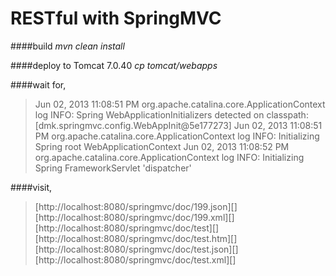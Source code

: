 RESTful with SpringMVC
====================


####build 
_mvn clean install_

####deploy to Tomcat 7.0.40 
_cp tomcat/webapps_

####wait for,

> Jun 02, 2013 11:08:51 PM org.apache.catalina.core.ApplicationContext log
> INFO: Spring WebApplicationInitializers detected on classpath: [dmk.springmvc.config.WebAppInit@5e177273]
> Jun 02, 2013 11:08:51 PM org.apache.catalina.core.ApplicationContext log
> INFO: Initializing Spring root WebApplicationContext
> Jun 02, 2013 11:08:52 PM org.apache.catalina.core.ApplicationContext log
> INFO: Initializing Spring FrameworkServlet 'dispatcher'

####visit,
> [http://localhost:8080/springmvc/doc/199]:
> [http://localhost:8080/springmvc/doc/199.htm][]
> [http://localhost:8080/springmvc/doc/199.json][]
> [http://localhost:8080/springmvc/doc/199.xml][]
> [http://localhost:8080/springmvc/doc/test][]
> [http://localhost:8080/springmvc/doc/test.htm][]
> [http://localhost:8080/springmvc/doc/test.json][]
> [http://localhost:8080/springmvc/doc/test.xml][]
